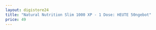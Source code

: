 ```yaml
---
layout: digistore24
title: "Natural Nutrition Slim 1000 XP - 1 Dose: HEUTE 50ngebot"
price: 49
---
```

